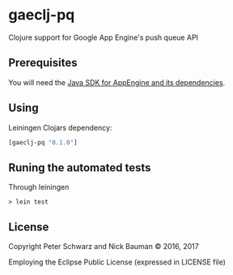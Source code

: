 # gaeclj-pq

Clojure support for Google App Engine's push queue API

## Prerequisites

You will need the [Java SDK for AppEngine and its dependencies](https://cloud.google.com/appengine/docs/standard/java/download). 

## Using

Leiningen Clojars dependency:

```clojure
[gaeclj-pq "0.1.0"]
```

## Runing the automated tests

Through leiningen

    > lein test

## License

Copyright Peter Schwarz and Nick Bauman © 2016, 2017

Employing the Eclipse Public License (expressed in LICENSE file)
